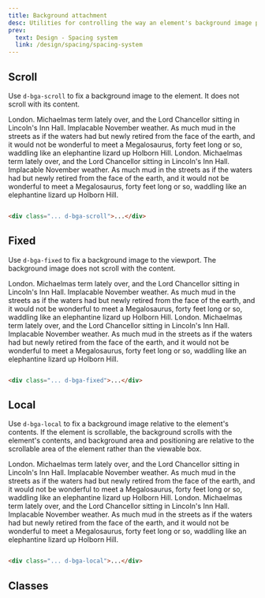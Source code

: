 ```yaml
---
title: Background attachment
desc: Utilities for controlling the way an element's background image position is fixed within the viewport or scrolls with its containing block.
prev:
  text: Design - Spacing system
  link: /design/spacing/spacing-system
---
```


## Scroll

Use `d-bga-scroll` to fix a background image to the element. It does not scroll with its content.

<code-well-header>
  <div class="d-p32 d-w100p d-h264 d-bgr-none d-bgs-cover d-bga-scroll d-fs-300 d-fw-bold d-of-y-scroll" style="background-image: url('/assets/images/agent-bw-illo.svg')">London. Michaelmas term lately over, and the Lord Chancellor sitting in Lincoln's Inn Hall. Implacable November weather. As much mud in the streets as if the waters had but newly retired from the face of the earth, and it would not be wonderful to meet a Megalosaurus, forty feet long or so, waddling like an elephantine lizard up Holborn Hill. London. Michaelmas term lately over, and the Lord Chancellor sitting in Lincoln's Inn Hall. Implacable November weather. As much mud in the streets as if the waters had but newly retired from the face of the earth, and it would not be wonderful to meet a Megalosaurus, forty feet long or so, waddling like an elephantine lizard up Holborn Hill.</div>
</code-well-header>

```html

<div class="... d-bga-scroll">...</div>
```

## Fixed

Use `d-bga-fixed` to fix a background image to the viewport. The background image does not scroll with the content.

<code-well-header>
  <div class="d-p32 d-w100p d-h264 d-bgr-none d-bgs-cover d-bga-fixed d-fs-300 d-fw-bold d-of-y-scroll" style="background-image: url('/assets/images/agent-bw-illo.svg')">London. Michaelmas term lately over, and the Lord Chancellor sitting in Lincoln's Inn Hall. Implacable November weather. As much mud in the streets as if the waters had but newly retired from the face of the earth, and it would not be wonderful to meet a Megalosaurus, forty feet long or so, waddling like an elephantine lizard up Holborn Hill. London. Michaelmas term lately over, and the Lord Chancellor sitting in Lincoln's Inn Hall. Implacable November weather. As much mud in the streets as if the waters had but newly retired from the face of the earth, and it would not be wonderful to meet a Megalosaurus, forty feet long or so, waddling like an elephantine lizard up Holborn Hill.</div>
</code-well-header>

```html

<div class="... d-bga-fixed">...</div>
```

## Local

Use `d-bga-local` to fix a background image relative to the element's contents. If the element is scrollable, the
background scrolls with the element's contents, and background area and positioning are relative to the scrollable area
of the element rather than the viewable box.

<code-well-header>
        <div class="d-p32 d-w100p d-h264 d-bgr-none d-bgs-cover d-bga-local d-fs-300 d-fw-bold d-of-y-scroll" style="background-image: url('/assets/images/agent-bw-illo.svg')">London. Michaelmas term lately over, and the Lord Chancellor sitting in Lincoln's Inn Hall. Implacable November weather. As much mud in the streets as if the waters had but newly retired from the face of the earth, and it would not be wonderful to meet a Megalosaurus, forty feet long or so, waddling like an elephantine lizard up Holborn Hill. London. Michaelmas term lately over, and the Lord Chancellor sitting in Lincoln's Inn Hall. Implacable November weather. As much mud in the streets as if the waters had but newly retired from the face of the earth, and it would not be wonderful to meet a Megalosaurus, forty feet long or so, waddling like an elephantine lizard up Holborn Hill.</div>
</code-well-header>

```html

<div class="... d-bga-local">...</div>
```

## Classes

<utility-class-table>
  <template #content>
    <tbody>
      <tr v-for="i in ['unset', 'scroll', 'fixed', 'local']">
        <th scope="row" class="d-ff-mono d-fc-purple-400 d-fw-normal d-fs-100">.d-bga-{{ i }}</th>
        <td class="d-ff-mono d-fs-100">background-attachment: {{ i }} !important;</td>
      </tr>
    </tbody>
  </template>
</utility-class-table>
